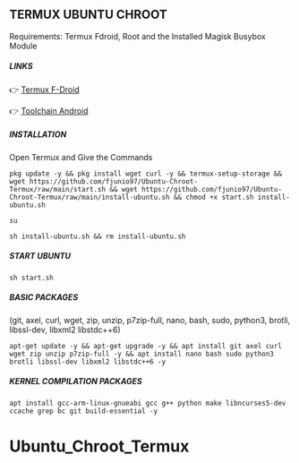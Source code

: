 ## TERMUX UBUNTU CHROOT

Requirements: Termux Fdroid, Root and the Installed Magisk Busybox Module

##### **LINKS**
👉 [Termux F-Droid](https://f-droid.org/en/packages/com.termux/)

👉 [Toolchain Android](https://github.com/fjunio97/Ubuntu-Chroot-Termux/blob/main/Toolchain-Android.md)


##### **INSTALLATION**

Open Termux and Give the Commands

```
pkg update -y && pkg install wget curl -y && termux-setup-storage && wget https://github.com/fjunio97/Ubuntu-Chroot-Termux/raw/main/start.sh && wget https://github.com/fjunio97/Ubuntu-Chroot-Termux/raw/main/install-ubuntu.sh && chmod +x start.sh install-ubuntu.sh
```

```
su
```

```
sh install-ubuntu.sh && rm install-ubuntu.sh
```

##### **START UBUNTU**

```
sh start.sh
```

##### **BASIC PACKAGES**
(git, axel, curl, wget, zip, unzip, p7zip-full, nano, bash, sudo, python3, brotli, libssl-dev, libxml2 libstdc++6)

```
apt-get update -y && apt-get upgrade -y && apt install git axel curl wget zip unzip p7zip-full -y && apt install nano bash sudo python3 brotli libssl-dev libxml2 libstdc++6 -y
```

##### **KERNEL COMPILATION PACKAGES**

```
apt install gcc-arm-linux-gnueabi gcc g++ python make libncurses5-dev ccache grep bc git build-essential -y
```

# Ubuntu_Chroot_Termux
